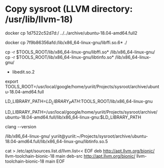 # Copy sysroot (LLVM directory: /usr/lib/llvm-18)
docker cp 1d7522c52d7d:/ ../../archive/ubuntu-18.04-amd64.full2

docker cp 7f9b86356afd:/lib/x86_64-linux-gnu/libffi.so.6* ./

cp -r $TOOLS_ROOT/lib/x86_64-linux-gnu/libffi.so* /lib/x86_64-linux-gnu/
cp -r $TOOLS_ROOT/lib/x86_64-linux-gnu/libtinfo.so* /lib/x86_64-linux-gnu/

- libedit.so.2

export TOOLS_ROOT=/usr/local/google/home/yuriit/Projects/sysroot/archive/ubuntu-18.04-amd64.full

LD_LIBRARY_PATH=$LD_LIBRARY_PATH:$TOOLS_ROOT/lib/x86_64-linux-gnu

LD_LIBRARY_PATH=/usr/local/google/home/yuriit/Projects/sysroot/archive/ubuntu-18.04-amd64.full/lib/x86_64-linux-gnu:$LD_LIBRARY_PATH

clang --version

/lib/x86_64-linux-gnu/
yuriit@yuriit:~/Projects/sysroot/archive/ubuntu-18.04-amd64.full/lib/x86_64-linux-gnu/libtinfo.so.5

cat > /etc/apt/sources.list.d/llvm.list<< EOF
deb http://apt.llvm.org/bionic/ llvm-toolchain-bionic-18 main
deb-src http://apt.llvm.org/bionic/ llvm-toolchain-bionic-18 main
EOF

